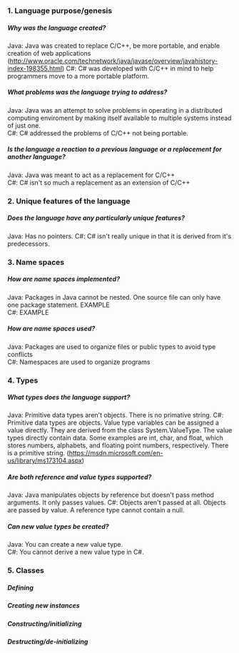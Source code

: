 ### 1. Language purpose/genesis 
 ##### Why was the language created?
 Java: Java was created to replace C/C++, be more portable, and enable creation of web applications  
 (http://www.oracle.com/technetwork/java/javase/overview/javahistory-index-198355.html)
 C#: C# was developed with C/C++ in mind to help programmers move to a more portable platform. 
 ##### What problems was the language trying to address?
 Java: Java was an attempt to solve problems in operating in a distributed computing enviroment by making itself available to multiple systems instead of just one.  
 C#: C# addressed the problems of C/C++ not being portable. 
 ##### Is the language a reaction to a previous language or a replacement for another language?
 Java: Java was meant to act as a replacement for C/C++  
 C#: C# isn't so much a replacement as an extension of C/C++   

### 2. Unique features of the language
 ##### Does the language have any particularly unique features?
 Java: Has no pointers. 
 C#:  C# isn't really unique in that it is derived from it's predecessors. 

### 3. Name spaces
 ##### How are name spaces implemented?
 Java: Packages in Java cannot be nested. One source file can only have one package statement. EXAMPLE  
 C#: EXAMPLE  
 ##### How are name spaces used?
 Java: Packages are used to organize files or public types to avoid type conflicts  
 C#: Namespaces are used to organize programs  

### 4. Types
 ##### What types does the language support?
 Java: Primitive data types aren't objects. There is no primative string. 
 C#: Primitive data types are objects. Value type variables can be assigned a value directly. They are derived from the class System.ValueType. The value types directly contain data. Some examples are int, char, and float, which stores numbers, alphabets, and floating point numbers, respectively. There is a primitive string.  (https://msdn.microsoft.com/en-us/library/ms173104.aspx)  
 ##### Are both reference and value types supported?
 Java: Java manipulates objects by reference but doesn't pass method arguments. It only passes values. 
 C#: Objects aren't passed at all. Objects are passed by value. A reference type cannot contain a null.
 ##### Can new value types be created?
 Java: You can create a new value type.  
 C#: You cannot derive a new value type in C#.  

### 5. Classes
 ##### Defining
 ##### Creating new instances
 ##### Constructing/initializing
 ##### Destructing/de-initializing

